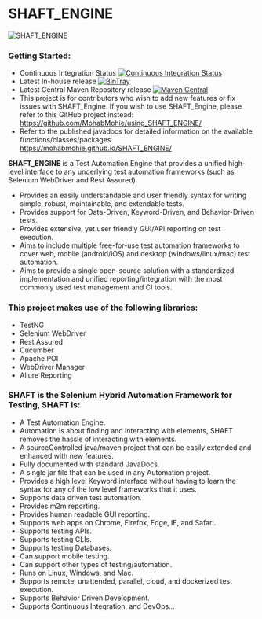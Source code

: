 # SHAFT_ENGINE
<img src="https://drive.google.com/uc?export=download&id=1VHD9VsVHDndMjSV-wTVtCXUPHZ9AryO7" alt="SHAFT_ENGINE" style="display:block; margin-left:auto; margin-right:auto;"/>

### Getting Started:

- Continuous Integration Status [![Continuous Integration Status](https://github.com/mohabmohie/SHAFT_ENGINE/workflows/Java%20CI/badge.svg)](https://github.com/MohabMohie/SHAFT_ENGINE/actions)
- Latest In-house release [ ![BinTray](https://api.bintray.com/packages/mohabmohie/SHAFT/SHAFT_Engine/images/download.svg) ](https://bintray.com/mohabmohie/SHAFT/SHAFT_Engine/_latestVersion)
- Latest Central Maven Repository release [![Maven Central](https://img.shields.io/maven-central/v/io.github.mohabmohie/SHAFT_ENGINE.svg?label=Maven%20Central)](https://search.maven.org/search?q=g:%22io.github.mohabmohie%22%20AND%20a:%22SHAFT_ENGINE%22)
- This project is for contributors who wish to add new features or fix issues with SHAFT_Engine. If you wish to use SHAFT_Engine, please refer to this GitHub project instead: https://github.com/MohabMohie/using_SHAFT_ENGINE/
- Refer to the published javadocs for detailed information on the available functions/classes/packages https://mohabmohie.github.io/SHAFT_ENGINE/

**SHAFT_ENGINE** is a Test Automation Engine that provides a unified high-level interface to any underlying test automation frameworks (such as Selenium WebDriver and Rest Assured).
- Provides an easily understandable and user friendly syntax for writing simple, robust, maintainable, and extendable tests.
- Provides support for Data-Driven, Keyword-Driven, and Behavior-Driven tests.
- Provides extensive, yet user friendly GUI/API reporting on test execution.
- Aims to include multiple free-for-use test automation frameworks to cover web, mobile (android/iOS) and desktop (windows/linux/mac) test automation.
- Aims to provide a single open-source solution with a standardized implementation and unified reporting/integration with the most commonly used test management and CI tools.

### This project makes use of the following libraries:
- TestNG
- Selenium WebDriver
- Rest Assured
- Cucumber
- Apache POI
- WebDriver Manager
- Allure Reporting

### SHAFT is the Selenium Hybrid Automation Framework for Testing, SHAFT is:
- A Test Automation Engine.
- Automation is about finding and interacting with elements, SHAFT removes the hassle of interacting with elements.
- A sourceControlled java/maven project that can be easily extended and enhanced with new features.
- Fully documented with standard JavaDocs.
- A single jar file that can be used in any Automation project.
- Provides a high level Keyword interface without having to learn the syntax for any of the low level frameworks that it uses.
- Supports data driven test automation.
- Provides m2m reporting.
- Provides human readable GUI reporting.
- Supports web apps on Chrome, Firefox, Edge, IE, and Safari.
- Supports testing APIs.
- Supports testing CLIs.
- Supports testing Databases.
- Can support mobile testing.
- Can support other types of testing/automation.
- Runs on Linux, Windows, and Mac.
- Supports remote, unattended, parallel, cloud, and dockerized test execution.
- Supports Behavior Driven Development.
- Supports Continuous Integration, and DevOps...
